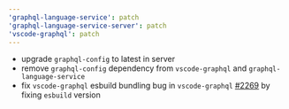 ```yaml
---
'graphql-language-service': patch
'graphql-language-service-server': patch
'vscode-graphql': patch
---
```

- upgrade `graphql-config` to latest in server
- remove `graphql-config` dependency from `vscode-graphql` and `graphql-language-service`
- fix `vscode-graphql` esbuild bundling bug in `vscode-graphql` [#2269](https://github.com/graphql/graphiql/issues/2269) by fixing `esbuild` version
